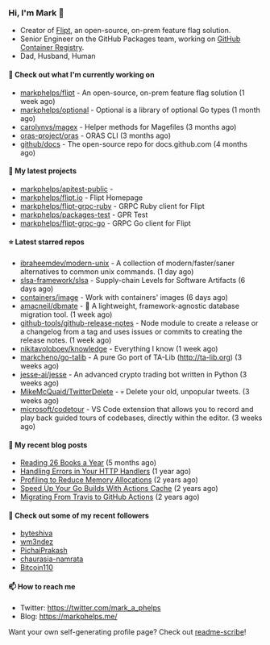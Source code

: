 ### Hi, I'm Mark 👋

* Creator of [Flipt](https://github.com/markphelps/flipt), an open-source, on-prem feature flag solution.
* Senior Engineer on the GitHub Packages team, working on [GitHub Container Registry](https://github.blog/2020-09-01-introducing-github-container-registry/).
* Dad, Husband, Human

#### 👷 Check out what I'm currently working on

- [markphelps/flipt](https://github.com/markphelps/flipt) - An open-source, on-prem feature flag solution (1 week ago)
- [markphelps/optional](https://github.com/markphelps/optional) - Optional is a library of optional Go types (1 month ago)
- [carolynvs/magex](https://github.com/carolynvs/magex) - Helper methods for Magefiles (3 months ago)
- [oras-project/oras](https://github.com/oras-project/oras) - ORAS CLI (3 months ago)
- [github/docs](https://github.com/github/docs) - The open-source repo for docs.github.com (4 months ago)

#### 🌱 My latest projects

- [markphelps/apitest-public](https://github.com/markphelps/apitest-public) - 
- [markphelps/flipt.io](https://github.com/markphelps/flipt.io) - Flipt Homepage
- [markphelps/flipt-grpc-ruby](https://github.com/markphelps/flipt-grpc-ruby) - GRPC Ruby client for Flipt
- [markphelps/packages-test](https://github.com/markphelps/packages-test) - GPR Test
- [markphelps/flipt-grpc-go](https://github.com/markphelps/flipt-grpc-go) - GRPC Go client for Flipt

#### ⭐️ Latest starred repos

- [ibraheemdev/modern-unix](https://github.com/ibraheemdev/modern-unix) - A collection of modern/faster/saner alternatives to common unix commands. (1 day ago)
- [slsa-framework/slsa](https://github.com/slsa-framework/slsa) - Supply-chain Levels for Software Artifacts (6 days ago)
- [containers/image](https://github.com/containers/image) - Work with containers&#39; images (6 days ago)
- [amacneil/dbmate](https://github.com/amacneil/dbmate) - :rocket: A lightweight, framework-agnostic database migration tool. (1 week ago)
- [github-tools/github-release-notes](https://github.com/github-tools/github-release-notes) - Node module to create a release or a changelog from a tag and uses issues or commits to creating the release notes. (1 week ago)
- [nikitavoloboev/knowledge](https://github.com/nikitavoloboev/knowledge) - Everything I know (1 week ago)
- [markcheno/go-talib](https://github.com/markcheno/go-talib) - A pure Go port of TA-Lib (http://ta-lib.org) (3 weeks ago)
- [jesse-ai/jesse](https://github.com/jesse-ai/jesse) - An advanced crypto trading bot written in Python (3 weeks ago)
- [MikeMcQuaid/TwitterDelete](https://github.com/MikeMcQuaid/TwitterDelete) - :skull: Delete your old, unpopular tweets. (3 weeks ago)
- [microsoft/codetour](https://github.com/microsoft/codetour) - VS Code extension that allows you to record and play back guided tours of codebases, directly within the editor. (3 weeks ago)

#### 📜 My recent blog posts

- [Reading 26 Books a Year](https://markphelps.me/2020/12/reading-26-books-a-year/) (5 months ago)
- [Handling Errors in Your HTTP Handlers](https://markphelps.me/2020/04/handling-errors-in-your-http-handlers/) (1 year ago)
- [Profiling to Reduce Memory Allocations](https://markphelps.me/2019/11/profiling-to-reduce-memory-allocations/) (2 years ago)
- [Speed Up Your Go Builds With Actions Cache](https://markphelps.me/2019/11/speed-up-your-go-builds-with-actions-cache/) (2 years ago)
- [Migrating From Travis to GitHub Actions](https://markphelps.me/2019/09/migrating-from-travis-to-github-actions/) (2 years ago)

#### 👯 Check out some of my recent followers

- [byteshiva](https://github.com/byteshiva)
- [wm3ndez](https://github.com/wm3ndez)
- [PichaiPrakash](https://github.com/PichaiPrakash)
- [chaurasia-namrata](https://github.com/chaurasia-namrata)
- [Bitcoin110](https://github.com/Bitcoin110)

#### 📫 How to reach me

- Twitter: https://twitter.com/mark_a_phelps
- Blog: https://markphelps.me/

Want your own self-generating profile page? Check out [readme-scribe](https://github.com/muesli/readme-scribe)!
